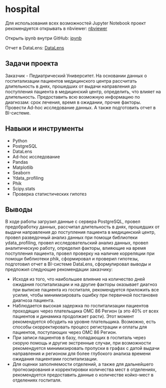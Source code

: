 ﻿# hospital

Для использования всех возможностей Jupyter Notebook проект рекомендуется открывать в nbviewer:
[nbviewer](https://nbviewer.org/github/tsimaf/hospital/blob/4a65c5ea83875befdf484faf730cbbbeeb8d8bfe/hospital.ipynb)

Открыть ipynb внутри GitHub:
[ipynb](https://github.com/tsimaf/hospital/blob/main/hospital.ipynb)

Отчет в DataLens:
[DataLens](https://datalens.yandex/yuiiscqzr0xul)

## Задачи проекта
Заказчик - Педиатрический Университет. На основании данных о госпитализации пациентов медицинского центра рассчитать длительность в днях, прошедших от выдачи направления до поступления пациента в медицинский центр, определить, что влияет на длительность. Предоставить всю возможную информацию по диагнозам: срок лечения, время в ожидании, прочие факторы. Провести Ad-hoc исследование данных. А также подготовить отчет в BI-системе.

## Навыки и инструменты
- Python
- PostgreSQL
- DataLens
- Ad-hoc исследование
- Pandas
- Matplotlib
- Seaborn
- Ydata_profiling
- Phik
- Scipy.stats
- Проверка статистических гипотез

## Выводы
В ходе работы загрузил данные с сервера PostgreSQL, провел предобработку данных, рассчитал длительность в днях, прошедших от выдачи направления до поступления пациента в медицинский центр, провел разведочный анализ данных при помощи библиотеки ydata_profiling, провел исследовательский анализ данных, провел аналитическую работу, определил факторы, влияющие на время поступления пациента, провел проверку на наличие корреляции при помощи библиотеки phik, сформировал и проверил гипотезы, подготовил отчет в BI-системе DataLens, сформулировал выводы и предложил следующие рекомендации заказчику:
- Исходя из того, что наибольшее влияние на количество дней ожидания госпитализации и на другие факторы оказывает диагноз при выписке пациента из госпиталя, рекомендуется приложить все усилия, чтобы минимизировать ошибку при первичной постановке диагноза пациента.
- Наблюдается высокая задержка по госпитализации пациентов проходящих через плательщика ОМС 86 Регион (а это 40% от всех пациентов и динамика продолжает расти). Этот момент рекомендуется обсудить на уровне плательщика. Возможно, есть способы скорректировать процесс регистрации и оплаты для пациентов, поступающих через ОМС 86 Регион.
- При записи пациентов в базу, попадающих в госпиталь через скорую помощь и другие экстренные случаи, при возможности рекомендуется минимизировать пропуски в графах с датой выдачи направления и регионом для более глубокого анализа времени ожидания пациентами госпитализации.
- Для оценки заполняемости отделений, а также для дальнейшего прогнозирования и корректировки количества мест в отделениях, рекомендуется предоставить данные о количестве койко-мест в отделениях госпиталя.
